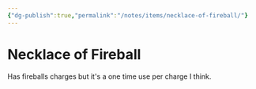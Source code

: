 ```yaml
---
{"dg-publish":true,"permalink":"/notes/items/necklace-of-fireball/"}
---
```


# Necklace of Fireball
Has fireballs charges but it's a one time use per charge I think.